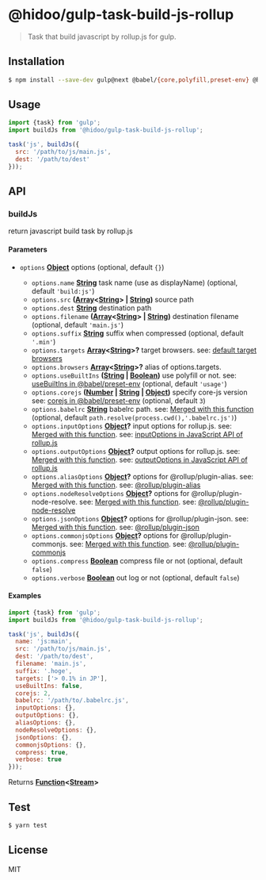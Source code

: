 # @hidoo/gulp-task-build-js-rollup

> Task that build javascript by rollup.js for gulp.

## Installation

```sh
$ npm install --save-dev gulp@next @babel/{core,polyfill,preset-env} @hidoo/gulp-task-build-js-rollup
```

## Usage

```js
import {task} from 'gulp';
import buildJs from '@hidoo/gulp-task-build-js-rollup';

task('js', buildJs({
  src: '/path/to/js/main.js',
  dest: '/path/to/dest'
}));
```

## API

<!-- Generated by documentation.js. Update this documentation by updating the source code. -->

### buildJs

return javascript build task by rollup.js

#### Parameters

*   `options` **[Object](https://developer.mozilla.org/docs/Web/JavaScript/Reference/Global_Objects/Object)** options (optional, default `{}`)

    *   `options.name` **[String](https://developer.mozilla.org/docs/Web/JavaScript/Reference/Global_Objects/String)** task name (use as displayName) (optional, default `'build:js'`)
    *   `options.src` **([Array](https://developer.mozilla.org/docs/Web/JavaScript/Reference/Global_Objects/Array)<[String](https://developer.mozilla.org/docs/Web/JavaScript/Reference/Global_Objects/String)> | [String](https://developer.mozilla.org/docs/Web/JavaScript/Reference/Global_Objects/String))** source path
    *   `options.dest` **[String](https://developer.mozilla.org/docs/Web/JavaScript/Reference/Global_Objects/String)** destination path
    *   `options.filename` **([Array](https://developer.mozilla.org/docs/Web/JavaScript/Reference/Global_Objects/Array)<[String](https://developer.mozilla.org/docs/Web/JavaScript/Reference/Global_Objects/String)> | [String](https://developer.mozilla.org/docs/Web/JavaScript/Reference/Global_Objects/String))** destination filename (optional, default `'main.js'`)
    *   `options.suffix` **[String](https://developer.mozilla.org/docs/Web/JavaScript/Reference/Global_Objects/String)** suffix when compressed (optional, default `'.min'`)
    *   `options.targets` **[Array](https://developer.mozilla.org/docs/Web/JavaScript/Reference/Global_Objects/Array)<[String](https://developer.mozilla.org/docs/Web/JavaScript/Reference/Global_Objects/String)>?** target browsers.
        see: [default target browsers](http://browserl.ist/?q=%3E+0.5%25+in+JP%2C+ie%3E%3D+10%2C+android+%3E%3D+4.4)
    *   `options.browsers` **[Array](https://developer.mozilla.org/docs/Web/JavaScript/Reference/Global_Objects/Array)<[String](https://developer.mozilla.org/docs/Web/JavaScript/Reference/Global_Objects/String)>?** alias of options.targets.
    *   `options.useBuiltIns` **([String](https://developer.mozilla.org/docs/Web/JavaScript/Reference/Global_Objects/String) | [Boolean](https://developer.mozilla.org/docs/Web/JavaScript/Reference/Global_Objects/Boolean))** use polyfill or not.
        see: [useBuiltIns in @babel/preset-env](https://babeljs.io/docs/en/babel-preset-env#usebuiltins) (optional, default `'usage'`)
    *   `options.corejs` **([Number](https://developer.mozilla.org/docs/Web/JavaScript/Reference/Global_Objects/Number) | [String](https://developer.mozilla.org/docs/Web/JavaScript/Reference/Global_Objects/String) | [Object](https://developer.mozilla.org/docs/Web/JavaScript/Reference/Global_Objects/Object))** specify core-js version
        see: [corejs in @babel/preset-env](https://github.com/zloirock/core-js#babelpreset-env) (optional, default `3`)
    *   `options.babelrc` **[String](https://developer.mozilla.org/docs/Web/JavaScript/Reference/Global_Objects/String)** babelrc path.
        see: [Merged with this function](./src/babelOptions.js) (optional, default `path.resolve(process.cwd(),'.babelrc.js')`)
    *   `options.inputOptions` **[Object](https://developer.mozilla.org/docs/Web/JavaScript/Reference/Global_Objects/Object)?** input options for rollup.js.
        see: [Merged with this function](./src/inputOptions.js).
        see: [inputOptions in JavaScript API of rollup.js](https://rollupjs.org/guide/en#inputoptions)
    *   `options.outputOptions` **[Object](https://developer.mozilla.org/docs/Web/JavaScript/Reference/Global_Objects/Object)?** output options for rollup.js.
        see: [Merged with this function](./src/outputOptions.js).
        see: [outputOptions in JavaScript API of rollup.js](https://rollupjs.org/guide/en#outputoptions)
    *   `options.aliasOptions` **[Object](https://developer.mozilla.org/docs/Web/JavaScript/Reference/Global_Objects/Object)?** options for @rollup/plugin-alias.
        see: [Merged with this function](./src/aliasOptions.js).
        see: [@rollup/plugin-alias](https://github.com/rollup/plugins/tree/master/packages/alias)
    *   `options.nodeResolveOptions` **[Object](https://developer.mozilla.org/docs/Web/JavaScript/Reference/Global_Objects/Object)?** options for @rollup/plugin-node-resolve.
        see: [Merged with this function](./src/nodeResolveOptions.js).
        see: [@rollup/plugin-node-resolve](https://github.com/rollup/plugins/tree/master/packages/node-resolve)
    *   `options.jsonOptions` **[Object](https://developer.mozilla.org/docs/Web/JavaScript/Reference/Global_Objects/Object)?** options for @rollup/plugin-json.
        see: [Merged with this function](./src/jsonOptions.js).
        see: [@rollup/plugin-json](https://github.com/rollup/plugins/tree/master/packages/json)
    *   `options.commonjsOptions` **[Object](https://developer.mozilla.org/docs/Web/JavaScript/Reference/Global_Objects/Object)?** options for @rollup/plugin-commonjs.
        see: [Merged with this function](./src/commonjsOptions.js).
        see: [@rollup/plugin-commonjs](https://github.com/rollup/plugins/tree/master/packages/commonjs)
    *   `options.compress` **[Boolean](https://developer.mozilla.org/docs/Web/JavaScript/Reference/Global_Objects/Boolean)** compress file or not (optional, default `false`)
    *   `options.verbose` **[Boolean](https://developer.mozilla.org/docs/Web/JavaScript/Reference/Global_Objects/Boolean)** out log or not (optional, default `false`)

#### Examples

```javascript
import {task} from 'gulp';
import buildJs from '@hidoo/gulp-task-build-js-rollup';

task('js', buildJs({
  name: 'js:main',
  src: '/path/to/js/main.js',
  dest: '/path/to/dest',
  filename: 'main.js',
  suffix: '.hoge',
  targets: ['> 0.1% in JP'],
  useBuiltIns: false,
  corejs: 2,
  babelrc: '/path/to/.babelrc.js',
  inputOptions: {},
  outputOptions: {},
  aliasOptions: {},
  nodeResolveOptions: {},
  jsonOptions: {},
  commonjsOptions: {},
  compress: true,
  verbose: true
}));
```

Returns **[Function](https://developer.mozilla.org/docs/Web/JavaScript/Reference/Statements/function)<[Stream](https://nodejs.org/api/stream.html)>** 

## Test

```sh
$ yarn test
```

## License

MIT
